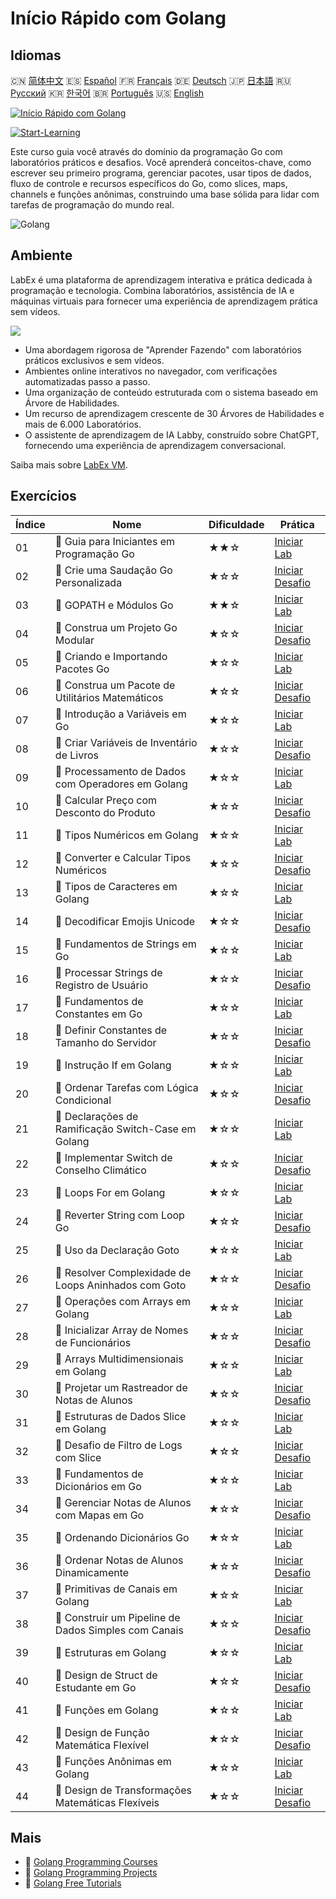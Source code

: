 # Início Rápido com Golang

## Idiomas

🇨🇳 [简体中文](README_zh.md) 🇪🇸 [Español](README_es.md) 🇫🇷 [Français](README_fr.md) 🇩🇪 [Deutsch](README_de.md) 🇯🇵 [日本語](README_ja.md) 🇷🇺 [Русский](README_ru.md) 🇰🇷 [한국어](README_ko.md) 🇧🇷 [Português](README_pt.md) 🇺🇸 [English](README.md) 

[![Início Rápido com Golang](https://cover-creator.labex.io/quick-start-with-go.png?lang=pt)](https://labex.io/pt/courses/quick-start-with-go)

[![Start-Learning](https://img.shields.io/badge/Start-Learning-whitesmoke?style=for-the-badge)](https://labex.io/pt/courses/quick-start-with-go)

Este curso guia você através do domínio da programação Go com laboratórios práticos e desafios. Você aprenderá conceitos-chave, como escrever seu primeiro programa, gerenciar pacotes, usar tipos de dados, fluxo de controle e recursos específicos do Go, como slices, maps, channels e funções anônimas, construindo uma base sólida para lidar com tarefas de programação do mundo real.

![Golang](https://img.shields.io/badge/Golang-whitesmoke?style=for-the-badge&logo=golang)


## Ambiente

LabEx é uma plataforma de aprendizagem interativa e prática dedicada à programação e tecnologia. Combina laboratórios, assistência de IA e máquinas virtuais para fornecer uma experiência de aprendizagem prática sem vídeos.

![](https://tutorial-screenshot.getvm.io/images/vm-1725247253.png)

- Uma abordagem rigorosa de "Aprender Fazendo" com laboratórios práticos exclusivos e sem vídeos.
- Ambientes online interativos no navegador, com verificações automatizadas passo a passo.
- Uma organização de conteúdo estruturada com o sistema baseado em Árvore de Habilidades.
- Um recurso de aprendizagem crescente de 30 Árvores de Habilidades e mais de 6.000 Laboratórios.
- O assistente de aprendizagem de IA Labby, construído sobre ChatGPT, fornecendo uma experiência de aprendizagem conversacional.

Saiba mais sobre [LabEx VM](https://support.labex.io/using-labex/virtual-machine).

## Exercícios

|   Índice | Nome                                                 | Dificuldade   | Prática                                                                                                                      |
|----------|------------------------------------------------------|---------------|------------------------------------------------------------------------------------------------------------------------------|
|       01 | 📖 Guia para Iniciantes em Programação Go            | ★★☆           | <a target='_blank' href='https://labex.io/pt/tutorials/go-beginner-s-guide-to-go-programming-149062'>Iniciar Lab</a>         |
|       02 | 🎯 Crie uma Saudação Go Personalizada                | ★☆☆           | <a target='_blank' href='https://labex.io/pt/tutorials/go-craft-a-personalized-go-greeting-435633'>Iniciar Desafio</a>       |
|       03 | 📖 GOPATH e Módulos Go                               | ★★☆           | <a target='_blank' href='https://labex.io/pt/tutorials/go-gopath-and-module-149063'>Iniciar Lab</a>                          |
|       04 | 🎯 Construa um Projeto Go Modular                    | ★☆☆           | <a target='_blank' href='https://labex.io/pt/tutorials/go-build-a-modular-go-project-435640'>Iniciar Desafio</a>             |
|       05 | 📖 Criando e Importando Pacotes Go                   | ★☆☆           | <a target='_blank' href='https://labex.io/pt/tutorials/go-creating-and-importing-go-packages-149064'>Iniciar Lab</a>         |
|       06 | 🎯 Construa um Pacote de Utilitários Matemáticos     | ★☆☆           | <a target='_blank' href='https://labex.io/pt/tutorials/go-build-a-math-utility-package-435676'>Iniciar Desafio</a>           |
|       07 | 📖 Introdução a Variáveis em Go                      | ★☆☆           | <a target='_blank' href='https://labex.io/pt/tutorials/go-introduction-to-go-variables-149065'>Iniciar Lab</a>               |
|       08 | 🎯 Criar Variáveis de Inventário de Livros           | ★☆☆           | <a target='_blank' href='https://labex.io/pt/tutorials/go-craft-book-inventory-variables-435684'>Iniciar Desafio</a>         |
|       09 | 📖 Processamento de Dados com Operadores em Golang   | ★☆☆           | <a target='_blank' href='https://labex.io/pt/tutorials/go-data-processing-with-operators-in-golang-149066'>Iniciar Lab</a>   |
|       10 | 🎯 Calcular Preço com Desconto do Produto            | ★☆☆           | <a target='_blank' href='https://labex.io/pt/tutorials/calculate-product-discount-price-435694'>Iniciar Desafio</a>          |
|       11 | 📖 Tipos Numéricos em Golang                         | ★☆☆           | <a target='_blank' href='https://labex.io/pt/tutorials/go-numerical-types-in-golang-149067'>Iniciar Lab</a>                  |
|       12 | 🎯 Converter e Calcular Tipos Numéricos              | ★☆☆           | <a target='_blank' href='https://labex.io/pt/tutorials/convert-and-calculate-numeric-types-435824'>Iniciar Desafio</a>       |
|       13 | 📖 Tipos de Caracteres em Golang                     | ★☆☆           | <a target='_blank' href='https://labex.io/pt/tutorials/go-character-types-in-golang-149068'>Iniciar Lab</a>                  |
|       14 | 🎯 Decodificar Emojis Unicode                        | ★☆☆           | <a target='_blank' href='https://labex.io/pt/tutorials/go-decode-unicode-emojis-435852'>Iniciar Desafio</a>                  |
|       15 | 📖 Fundamentos de Strings em Go                      | ★☆☆           | <a target='_blank' href='https://labex.io/pt/tutorials/go-go-string-fundamentals-149069'>Iniciar Lab</a>                     |
|       16 | 🎯 Processar Strings de Registro de Usuário          | ★☆☆           | <a target='_blank' href='https://labex.io/pt/tutorials/go-process-user-registration-strings-436083'>Iniciar Desafio</a>      |
|       17 | 📖 Fundamentos de Constantes em Go                   | ★☆☆           | <a target='_blank' href='https://labex.io/pt/tutorials/go-go-constants-fundamentals-149070'>Iniciar Lab</a>                  |
|       18 | 🎯 Definir Constantes de Tamanho do Servidor         | ★☆☆           | <a target='_blank' href='https://labex.io/pt/tutorials/go-define-server-size-constants-436400'>Iniciar Desafio</a>           |
|       19 | 📖 Instrução If em Golang                            | ★☆☆           | <a target='_blank' href='https://labex.io/pt/tutorials/go-if-branch-statement-in-golang-149071'>Iniciar Lab</a>              |
|       20 | 🎯 Ordenar Tarefas com Lógica Condicional            | ★☆☆           | <a target='_blank' href='https://labex.io/pt/tutorials/go-sort-tasks-with-conditional-logic-436418'>Iniciar Desafio</a>      |
|       21 | 📖 Declarações de Ramificação Switch-Case em Golang  | ★☆☆           | <a target='_blank' href='https://labex.io/pt/tutorials/go-switch-case-branch-statements-in-golang-149072'>Iniciar Lab</a>    |
|       22 | 🎯 Implementar Switch de Conselho Climático          | ★☆☆           | <a target='_blank' href='https://labex.io/pt/tutorials/go-implement-weather-advice-switch-436449'>Iniciar Desafio</a>        |
|       23 | 📖 Loops For em Golang                               | ★☆☆           | <a target='_blank' href='https://labex.io/pt/tutorials/go-for-loops-in-golang-149073'>Iniciar Lab</a>                        |
|       24 | 🎯 Reverter String com Loop Go                       | ★☆☆           | <a target='_blank' href='https://labex.io/pt/tutorials/go-reverse-string-with-go-loop-436520'>Iniciar Desafio</a>            |
|       25 | 📖 Uso da Declaração Goto                            | ★☆☆           | <a target='_blank' href='https://labex.io/pt/tutorials/go-goto-statement-usage-149074'>Iniciar Lab</a>                       |
|       26 | 🎯 Resolver Complexidade de Loops Aninhados com Goto | ★☆☆           | <a target='_blank' href='https://labex.io/pt/tutorials/go-solve-nested-loop-complexity-with-goto-436529'>Iniciar Desafio</a> |
|       27 | 📖 Operações com Arrays em Golang                    | ★☆☆           | <a target='_blank' href='https://labex.io/pt/tutorials/go-array-operations-in-golang-149075'>Iniciar Lab</a>                 |
|       28 | 🎯 Inicializar Array de Nomes de Funcionários        | ★☆☆           | <a target='_blank' href='https://labex.io/pt/tutorials/go-initialize-employee-names-array-436643'>Iniciar Desafio</a>        |
|       29 | 📖 Arrays Multidimensionais em Golang                | ★☆☆           | <a target='_blank' href='https://labex.io/pt/tutorials/go-multidimensional-arrays-in-golang-149076'>Iniciar Lab</a>          |
|       30 | 🎯 Projetar um Rastreador de Notas de Alunos         | ★☆☆           | <a target='_blank' href='https://labex.io/pt/tutorials/go-design-a-student-grade-tracker-436649'>Iniciar Desafio</a>         |
|       31 | 📖 Estruturas de Dados Slice em Golang               | ★☆☆           | <a target='_blank' href='https://labex.io/pt/tutorials/go-golang-slice-data-structures-149077'>Iniciar Lab</a>               |
|       32 | 🎯 Desafio de Filtro de Logs com Slice               | ★☆☆           | <a target='_blank' href='https://labex.io/pt/tutorials/go-slice-log-filter-challenge-436686'>Iniciar Desafio</a>             |
|       33 | 📖 Fundamentos de Dicionários em Go                  | ★☆☆           | <a target='_blank' href='https://labex.io/pt/tutorials/go-go-dictionary-fundamentals-149080'>Iniciar Lab</a>                 |
|       34 | 🎯 Gerenciar Notas de Alunos com Mapas em Go         | ★☆☆           | <a target='_blank' href='https://labex.io/pt/tutorials/go-manage-student-grades-with-go-maps-436735'>Iniciar Desafio</a>     |
|       35 | 📖 Ordenando Dicionários Go                          | ★☆☆           | <a target='_blank' href='https://labex.io/pt/tutorials/go-sorting-go-dictionaries-149095'>Iniciar Lab</a>                    |
|       36 | 🎯 Ordenar Notas de Alunos Dinamicamente             | ★☆☆           | <a target='_blank' href='https://labex.io/pt/tutorials/go-sort-student-grades-dynamically-437203'>Iniciar Desafio</a>        |
|       37 | 📖 Primitivas de Canais em Golang                    | ★☆☆           | <a target='_blank' href='https://labex.io/pt/tutorials/go-channel-primitives-in-golang-149096'>Iniciar Lab</a>               |
|       38 | 🎯 Construir um Pipeline de Dados Simples com Canais | ★☆☆           | <a target='_blank' href='https://labex.io/pt/tutorials/go-build-a-simple-channel-data-pipeline-437199'>Iniciar Desafio</a>   |
|       39 | 📖 Estruturas em Golang                              | ★☆☆           | <a target='_blank' href='https://labex.io/pt/tutorials/go-structures-in-golang-149097'>Iniciar Lab</a>                       |
|       40 | 🎯 Design de Struct de Estudante em Go               | ★☆☆           | <a target='_blank' href='https://labex.io/pt/tutorials/go-design-student-struct-in-go-437202'>Iniciar Desafio</a>            |
|       41 | 📖 Funções em Golang                                 | ★☆☆           | <a target='_blank' href='https://labex.io/pt/tutorials/go-functions-in-golang-149098'>Iniciar Lab</a>                        |
|       42 | 🎯 Design de Função Matemática Flexível              | ★☆☆           | <a target='_blank' href='https://labex.io/pt/tutorials/go-design-flexible-math-function-437200'>Iniciar Desafio</a>          |
|       43 | 📖 Funções Anônimas em Golang                        | ★☆☆           | <a target='_blank' href='https://labex.io/pt/tutorials/go-anonymous-functions-in-golang-149099'>Iniciar Lab</a>              |
|       44 | 🎯 Design de Transformações Matemáticas Flexíveis    | ★☆☆           | <a target='_blank' href='https://labex.io/pt/tutorials/go-design-flexible-math-transformations-437201'>Iniciar Desafio</a>   |

## Mais

- 🔗 [Golang Programming Courses](https://github.com/labex-labs/awesome-programming-courses)
- 🔗 [Golang Programming Projects](https://github.com/labex-labs/awesome-programming-projects)
- 🔗 [Golang Free Tutorials](https://github.com/labex-labs/go-free-tutorials)

